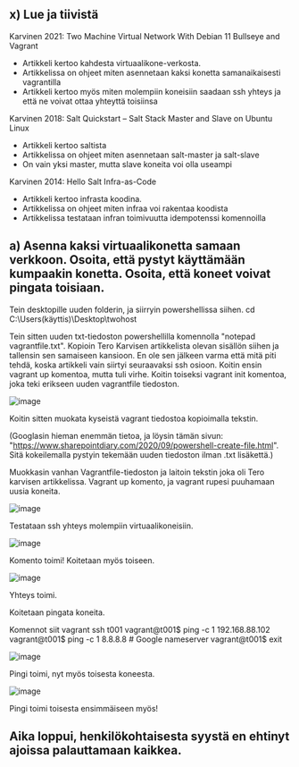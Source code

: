 ## x) Lue ja tiivistä

Karvinen 2021: Two Machine Virtual Network With Debian 11 Bullseye and Vagrant

- Artikkeli kertoo kahdesta virtuaalikone-verkosta.
- Artikkelissa on ohjeet miten asennetaan kaksi konetta samanaikaisesti vagrantilla
- Artikkeli kertoo myös miten molempiin koneisiin saadaan ssh yhteys ja että ne voivat ottaa yhteyttä toisiinsa

Karvinen 2018: Salt Quickstart – Salt Stack Master and Slave on Ubuntu Linux

- Artikkeli kertoo saltista
- Artikkelissa on ohjeet miten asennetaan salt-master ja salt-slave
- On vain yksi master, mutta slave koneita voi olla useampi

Karvinen 2014: Hello Salt Infra-as-Code

- Artikkeli kertoo infrasta koodina.
- Artikkelissa on ohjeet miten infraa voi rakentaa koodista
- Artikkelissa testataan infran toimivuutta idempotenssi komennoilla

## a)  Asenna kaksi virtuaalikonetta samaan verkkoon. Osoita, että pystyt käyttämään kumpaakin konetta. Osoita, että koneet voivat pingata toisiaan.

Tein desktopille uuden folderin, ja siirryin powershellissa siihen.
  cd C:\Users\(käyttis)\Desktop\twohost

Tein sitten uuden txt-tiedoston powershellilla komennolla "notepad vagrantfile.txt". 
Kopioin Tero Karvisen artikkelista olevan sisällön siihen ja tallensin sen samaiseen kansioon.
En ole sen jälkeen varma että mitä piti tehdä, koska artikkeli vain siirtyi seuraavaksi ssh osioon.
Koitin ensin vagrant up komentoa, mutta tuli virhe. Koitin toiseksi vagrant init komentoa, joka teki erikseen uuden vagrantfile tiedoston.

![image](https://github.com/jonzsa92/palvelinhallinta/assets/106398186/35f22834-0729-4270-9be6-3dc8403110e4)


Koitin sitten muokata kyseistä vagrant tiedostoa kopioimalla tekstin.

(Googlasin hieman enemmän tietoa, ja löysin tämän sivun: "https://www.sharepointdiary.com/2020/09/powershell-create-file.html". Sitä kokeilemalla pystyin tekemään uuden tiedoston ilman .txt lisäkettä.)

Muokkasin vanhan Vagrantfile-tiedoston ja laitoin tekstin joka oli Tero karvisen artikkelissa.
Vagrant up komento, ja vagrant rupesi puuhamaan uusia koneita.

![image](https://github.com/jonzsa92/palvelinhallinta/assets/106398186/8149b78e-257d-4f4d-a737-648586a1db7a)

Testataan ssh yhteys molempiin virtuaalikoneisiin.

![image](https://github.com/jonzsa92/palvelinhallinta/assets/106398186/cf2f2c2a-e558-4b0e-93e2-038e594f4d0c)

Komento toimi! Koitetaan myös toiseen.

![image](https://github.com/jonzsa92/palvelinhallinta/assets/106398186/aa860bf0-5a21-4bac-8598-03c59e415603)

Yhteys toimi.

Koitetaan pingata koneita.

Komennot siit 
  vagrant ssh t001
  vagrant@t001$ ping -c 1 192.168.88.102
  vagrant@t001$ ping -c 1 8.8.8.8 # Google nameserver
  vagrant@t001$ exit

![image](https://github.com/jonzsa92/palvelinhallinta/assets/106398186/6e52a36c-0aef-4f45-9ad5-fb0ab8edc39c)

Pingi toimi, nyt myös toisesta koneesta.

![image](https://github.com/jonzsa92/palvelinhallinta/assets/106398186/3ed1057d-ca7e-4438-9e8c-430c6d644c9f)

Pingi toimi toisesta ensimmäiseen myös!

## Aika loppui, henkilökohtaisesta syystä en ehtinyt ajoissa palauttamaan kaikkea.
